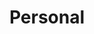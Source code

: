---
title: Personal
description: Posts about my personal life
image:

# Badge style
style:
    background: "#2a9d8f"
    color: "#fff"
---
